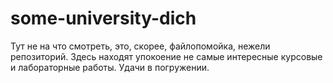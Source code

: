 # some-university-dich
Тут не на что смотреть, это, скорее, файлопомойка, нежели репозиторий. Здесь находят упокоение не самые интересные курсовые и лабораторные работы. Удачи в погружении.
